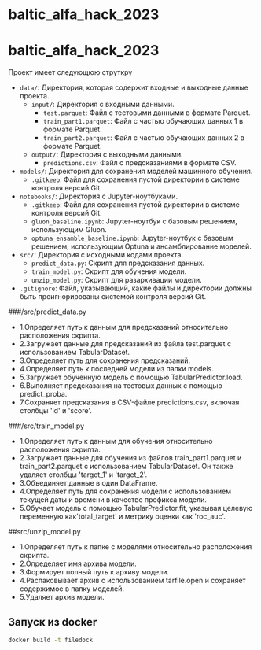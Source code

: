 # baltic_alfa_hack_2023

# baltic_alfa_hack_2023

Проект имеет следующюю струткру 
- `data/`: Директория, которая содержит входные и выходные данные проекта.
  - `input/`: Директория с входными данными.
    - `test.parquet`: Файл с тестовыми данными в формате Parquet.
    - `train_part1.parquet`: Файл с частью обучающих данных 1 в формате Parquet.
    - `train_part2.parquet`: Файл с частью обучающих данных 2 в формате Parquet.
  - `output/`: Директория с выходными данными.
    - `predictions.csv`: Файл с предсказаниями в формате CSV.
- `models/`: Директория для сохранения моделей машинного обучения.
  - `.gitkeep`: Файл для сохранения пустой директории в системе контроля версий Git.
- `notebooks/`: Директория с Jupyter-ноутбуками.
  - `.gitkeep`: Файл для сохранения пустой директории в системе контроля версий Git.
  - `gluon_baseline.ipynb`: Jupyter-ноутбук с базовым решением, использующим Gluon.
  - `optuna_ensamble_baseline.ipynb`: Jupyter-ноутбук с базовым решением, использующим Optuna и ансамблирование моделей.
- `src/`: Директория с исходными кодами проекта.
  - `predict_data.py`: Скрипт для предсказания данных.
  - `train_model.py`: Скрипт для обучения модели.
  - `unzip_model.py`: Скрипт для разархивации модели.
- `.gitignore`: Файл, указывающий, какие файлы и директории должны быть проигнорированы системой контроля версий Git.



###/src/predict_data.py

- 1.Определяет путь к данным для предсказаний относительно расположения скрипта.
- 2.Загружает данные для предсказаний из файла test.parquet с использованием TabularDataset.
- 3.Определяет путь для сохранения предсказаний.
- 4.Определяет путь к последней модели из папки models.
- 5.Загружает обученную модель с помощью TabularPredictor.load.
- 6.Выполняет предсказания на тестовых данных с помощью predict_proba.
- 7.Сохраняет предсказания в CSV-файле predictions.csv, включая столбцы 'id' и 'score'.

###/src/train_model.py

- 1.Определяет путь к данным для обучения относительно расположения скрипта.
- 2.Загружает данные для обучения из файлов train_part1.parquet и train_part2.parquet с использованием TabularDataset. Он также удаляет столбцы 'target_1' и 'target_2'.
- 3.Объединяет данные в один DataFrame.
- 4.Определяет путь для сохранения модели с использованием текущей даты и времени в качестве префикса модели.
- 5.Обучает модель с помощью TabularPredictor.fit, указывая целевую переменную как'total_target' и метрику оценки как 'roc_auc'.


##src/unzip_model.py
- 1.Определяет путь к папке с моделями относительно расположения скрипта.
- 2.Определяет имя архива модели.
- 3.Формирует полный путь к архиву модели.
- 4.Распаковывает архив с использованием tarfile.open и сохраняет содержимое в папку моделей.
- 5.Удаляет архив модели.


## Запуск из docker
```sh
docker build -t filedock 
```
